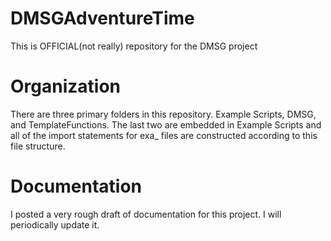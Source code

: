 # DMSGAdventureTime
This is OFFICIAL(not really) repository for the DMSG project
# Organization
There are three primary folders in this repository. Example Scripts, DMSG, and TemplateFunctions. The last two are embedded in 
Example Scripts and all of the import statements for exa_ files are constructed according to this file structure. 
# Documentation
I posted a very rough draft of documentation for this project. I will periodically update it. 
